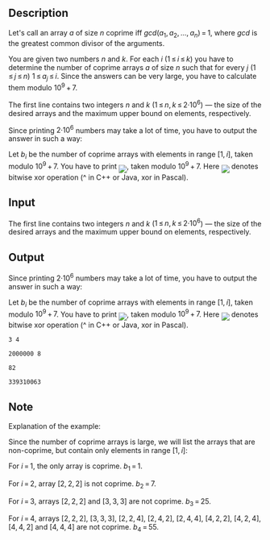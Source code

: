 ## Description

<div><p>Let's call an array <span class="tex-span"><i>a</i></span> of size <span class="tex-span"><i>n</i></span> <span class="tex-font-style-it">coprime</span> iff <span class="tex-span"><i>gcd</i>(<i>a</i><sub class="lower-index">1</sub>, <i>a</i><sub class="lower-index">2</sub>, ..., <i>a</i><sub class="lower-index"><i>n</i></sub>) = 1</span>, where <span class="tex-span"><i>gcd</i></span> is the greatest common divisor of the arguments.</p><p>You are given two numbers <span class="tex-span"><i>n</i></span> and <span class="tex-span"><i>k</i></span>. For each <span class="tex-span"><i>i</i></span> (<span class="tex-span">1 ≤ <i>i</i> ≤ <i>k</i></span>) you have to determine the number of <span class="tex-font-style-it">coprime</span> arrays <span class="tex-span"><i>a</i></span> of size <span class="tex-span"><i>n</i></span> such that for every <span class="tex-span"><i>j</i></span> (<span class="tex-span">1 ≤ <i>j</i> ≤ <i>n</i></span>) <span class="tex-span">1 ≤ <i>a</i><sub class="lower-index"><i>j</i></sub> ≤ <i>i</i></span>. Since the answers can be very large, you have to calculate them modulo <span class="tex-span">10<sup class="upper-index">9</sup> + 7</span>.</p></div><div class="input-specification"><p>The first line contains two integers <span class="tex-span"><i>n</i></span> and <span class="tex-span"><i>k</i></span> (<span class="tex-span">1 ≤ <i>n</i>, <i>k</i> ≤ 2·10<sup class="upper-index">6</sup></span>) — the size of the desired arrays and the maximum upper bound on elements, respectively.</p></div><div class="output-specification"><p>Since printing <span class="tex-span">2·10<sup class="upper-index">6</sup></span> numbers may take a lot of time, you have to output the answer in such a way:</p><p>Let <span class="tex-span"><i>b</i><sub class="lower-index"><i>i</i></sub></span> be the number of <span class="tex-font-style-it">coprime</span> arrays with elements in range <span class="tex-span">[1, <i>i</i>]</span>, taken modulo <span class="tex-span">10<sup class="upper-index">9</sup> + 7</span>. You have to print <img align="middle" class="tex-formula" src="file://zmDfcqwk.png" style="max-width: 100.0%;max-height: 100.0%;">, taken modulo <span class="tex-span">10<sup class="upper-index">9</sup> + 7</span>. Here <img align="middle" class="tex-formula" src="file://jZZmWI9b.png" style="max-width: 100.0%;max-height: 100.0%;"> denotes bitwise xor operation (<span class="tex-font-style-tt">^</span> in C++ or Java, <span class="tex-font-style-tt">xor</span> in Pascal).</p></div>

## Input

<p>The first line contains two integers <span class="tex-span"><i>n</i></span> and <span class="tex-span"><i>k</i></span> (<span class="tex-span">1 ≤ <i>n</i>, <i>k</i> ≤ 2·10<sup class="upper-index">6</sup></span>) — the size of the desired arrays and the maximum upper bound on elements, respectively.</p>

## Output

<p>Since printing <span class="tex-span">2·10<sup class="upper-index">6</sup></span> numbers may take a lot of time, you have to output the answer in such a way:</p><p>Let <span class="tex-span"><i>b</i><sub class="lower-index"><i>i</i></sub></span> be the number of <span class="tex-font-style-it">coprime</span> arrays with elements in range <span class="tex-span">[1, <i>i</i>]</span>, taken modulo <span class="tex-span">10<sup class="upper-index">9</sup> + 7</span>. You have to print <img align="middle" class="tex-formula" src="file://zmDfcqwk.png" style="max-width: 100.0%;max-height: 100.0%;">, taken modulo <span class="tex-span">10<sup class="upper-index">9</sup> + 7</span>. Here <img align="middle" class="tex-formula" src="file://jZZmWI9b.png" style="max-width: 100.0%;max-height: 100.0%;"> denotes bitwise xor operation (<span class="tex-font-style-tt">^</span> in C++ or Java, <span class="tex-font-style-tt">xor</span> in Pascal).</p>





```input1
3 4

```




```input2
2000000 8

```




```output1
82

```




```output2
339310063

```



## Note

<p>Explanation of the example:</p><p>Since the number of <span class="tex-font-style-it">coprime</span> arrays is large, we will list the arrays that are non-coprime, but contain only elements in range <span class="tex-span">[1, <i>i</i>]</span>:</p><p>For <span class="tex-span"><i>i</i> = 1</span>, the only array is coprime. <span class="tex-span"><i>b</i><sub class="lower-index">1</sub> = 1</span>.</p><p>For <span class="tex-span"><i>i</i> = 2</span>, array <span class="tex-span">[2, 2, 2]</span> is not coprime. <span class="tex-span"><i>b</i><sub class="lower-index">2</sub> = 7</span>.</p><p>For <span class="tex-span"><i>i</i> = 3</span>, arrays <span class="tex-span">[2, 2, 2]</span> and <span class="tex-span">[3, 3, 3]</span> are not coprime. <span class="tex-span"><i>b</i><sub class="lower-index">3</sub> = 25</span>.</p><p>For <span class="tex-span"><i>i</i> = 4</span>, arrays <span class="tex-span">[2, 2, 2]</span>, <span class="tex-span">[3, 3, 3]</span>, <span class="tex-span">[2, 2, 4]</span>, <span class="tex-span">[2, 4, 2]</span>, <span class="tex-span">[2, 4, 4]</span>, <span class="tex-span">[4, 2, 2]</span>, <span class="tex-span">[4, 2, 4]</span>, <span class="tex-span">[4, 4, 2]</span> and <span class="tex-span">[4, 4, 4]</span> are not coprime. <span class="tex-span"><i>b</i><sub class="lower-index">4</sub> = 55</span>.</p>
